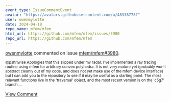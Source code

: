 ```yaml
---
event_type: IssueCommentEvent
avatar: "https://avatars.githubusercontent.com/u/48336778?"
user: owenmylotte
date: 2024-04-18
repo_name: mfem/mfem
html_url: https://github.com/mfem/mfem/issues/3980
repo_url: https://github.com/mfem/mfem
---
```


<a href='https://github.com/owenmylotte' target='_blank'>owenmylotte</a> commented on issue <a href='https://github.com/mfem/mfem/issues/3980' target='_blank'>mfem/mfem#3980</a>.

<small>@pshriwise Apologies that this slipped under my radar. I've implemented a ray tracing routine using mfem for arbitrary convex polyhedra. It is not very mature yet (probably won't abstract cleanly out of my code, and does not yet make use of the mfem device interface) but I can add you to the repository to see if it may be useful as a starting point. The most relevant functions live in the 'traversal' object, and the most recent version is on the 'c5g7' branch....</small>

<a href='https://github.com/mfem/mfem/issues/3980' target='_blank'>View Comment</a>
